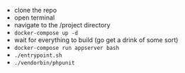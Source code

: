  - clone the repo
 - open terminal
 - navigate to the /project directory
 - `docker-compose up -d`
 - wait for everything to build (go get a drink of some sort)
 - `docker-compose run appserver bash`
 - `./entrypoint.sh`
 - `./vendorbin/phpunit`